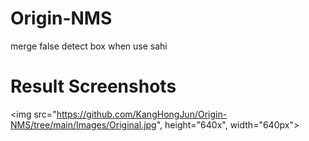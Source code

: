 # Origin-NMS
merge false detect box when use sahi

# Result Screenshots


<img src="https://github.com/KangHongJun/Origin-NMS/tree/main/Images/Original.jpg", height="640x", width="640px">
